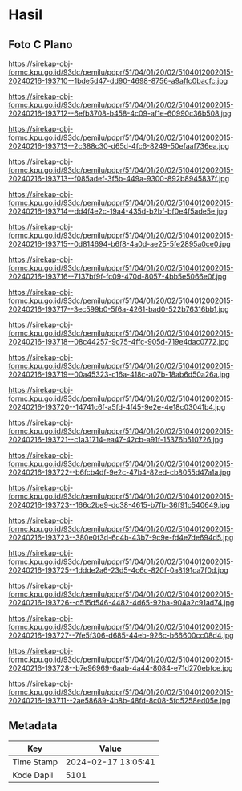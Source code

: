 # Hasil

## Foto C Plano

https://sirekap-obj-formc.kpu.go.id/93dc/pemilu/pdpr/51/04/01/20/02/5104012002015-20240216-193710--1bde5d47-dd90-4698-8756-a9affc0bacfc.jpg

https://sirekap-obj-formc.kpu.go.id/93dc/pemilu/pdpr/51/04/01/20/02/5104012002015-20240216-193712--6efb3708-b458-4c09-af1e-60990c36b508.jpg

https://sirekap-obj-formc.kpu.go.id/93dc/pemilu/pdpr/51/04/01/20/02/5104012002015-20240216-193713--2c388c30-d65d-4fc6-8249-50efaaf736ea.jpg

https://sirekap-obj-formc.kpu.go.id/93dc/pemilu/pdpr/51/04/01/20/02/5104012002015-20240216-193713--f085adef-3f5b-449a-9300-892b8945837f.jpg

https://sirekap-obj-formc.kpu.go.id/93dc/pemilu/pdpr/51/04/01/20/02/5104012002015-20240216-193714--dd4f4e2c-19a4-435d-b2bf-bf0e4f5ade5e.jpg

https://sirekap-obj-formc.kpu.go.id/93dc/pemilu/pdpr/51/04/01/20/02/5104012002015-20240216-193715--0d814694-b6f8-4a0d-ae25-5fe2895a0ce0.jpg

https://sirekap-obj-formc.kpu.go.id/93dc/pemilu/pdpr/51/04/01/20/02/5104012002015-20240216-193716--7137bf9f-fc09-470d-8057-4bb5e5066e0f.jpg

https://sirekap-obj-formc.kpu.go.id/93dc/pemilu/pdpr/51/04/01/20/02/5104012002015-20240216-193717--3ec599b0-5f6a-4261-bad0-522b76316bb1.jpg

https://sirekap-obj-formc.kpu.go.id/93dc/pemilu/pdpr/51/04/01/20/02/5104012002015-20240216-193718--08c44257-9c75-4ffc-905d-719e4dac0772.jpg

https://sirekap-obj-formc.kpu.go.id/93dc/pemilu/pdpr/51/04/01/20/02/5104012002015-20240216-193719--00a45323-c16a-418c-a07b-18ab6d50a26a.jpg

https://sirekap-obj-formc.kpu.go.id/93dc/pemilu/pdpr/51/04/01/20/02/5104012002015-20240216-193720--14741c6f-a5fd-4f45-9e2e-4e18c03041b4.jpg

https://sirekap-obj-formc.kpu.go.id/93dc/pemilu/pdpr/51/04/01/20/02/5104012002015-20240216-193721--c1a31714-ea47-42cb-a91f-15376b510726.jpg

https://sirekap-obj-formc.kpu.go.id/93dc/pemilu/pdpr/51/04/01/20/02/5104012002015-20240216-193722--b6fcb4df-9e2c-47b4-82ed-cb8055d47a1a.jpg

https://sirekap-obj-formc.kpu.go.id/93dc/pemilu/pdpr/51/04/01/20/02/5104012002015-20240216-193723--166c2be9-dc38-4615-b7fb-36f91c540649.jpg

https://sirekap-obj-formc.kpu.go.id/93dc/pemilu/pdpr/51/04/01/20/02/5104012002015-20240216-193723--380e0f3d-6c4b-43b7-9c9e-fd4e7de694d5.jpg

https://sirekap-obj-formc.kpu.go.id/93dc/pemilu/pdpr/51/04/01/20/02/5104012002015-20240216-193725--1ddde2a6-23d5-4c6c-820f-0a8191ca7f0d.jpg

https://sirekap-obj-formc.kpu.go.id/93dc/pemilu/pdpr/51/04/01/20/02/5104012002015-20240216-193726--d515d546-4482-4d65-92ba-904a2c91ad74.jpg

https://sirekap-obj-formc.kpu.go.id/93dc/pemilu/pdpr/51/04/01/20/02/5104012002015-20240216-193727--7fe5f306-d685-44eb-926c-b66600cc08d4.jpg

https://sirekap-obj-formc.kpu.go.id/93dc/pemilu/pdpr/51/04/01/20/02/5104012002015-20240216-193728--b7e96969-6aab-4a44-8084-e71d270ebfce.jpg

https://sirekap-obj-formc.kpu.go.id/93dc/pemilu/pdpr/51/04/01/20/02/5104012002015-20240216-193711--2ae58689-4b8b-48fd-8c08-5fd5258ed05e.jpg


## Metadata

| Key        | Value               |
| ---------- | ------------------- |
| Time Stamp | 2024-02-17 13:05:41 |
| Kode Dapil | 5101                |



